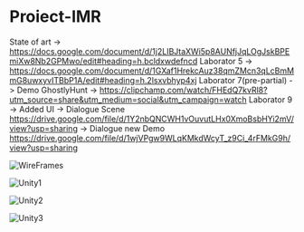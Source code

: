 # Proiect-IMR
State of art -> https://docs.google.com/document/d/1j2LIBJtaXWi5p8AUNfjJqLOgJskBPEmiXw8Nb2GPMwo/edit#heading=h.bcldxwdefncd
Laborator 5 -> https://docs.google.com/document/d/1GXaf1HrekcAuz38qmZMcn3qLcBmMmG8uwxyvITBbP1A/edit#heading=h.2lsxvbhyp4xj
Laborator 7(pre-partial) ->
Demo GhostlyHunt -> https://clipchamp.com/watch/FHEdQ7kvRl8?utm_source=share&utm_medium=social&utm_campaign=watch
Laborator 9 -> Added UI 
            -> Dialogue Scene https://drive.google.com/file/d/1Y2nbQNCWH1vOuvutLHx0XmoBsbHYi2mV/view?usp=sharing
            -> Dialogue new Demo https://drive.google.com/file/d/1wjVPgw9WLqKMkdWcyT_z9Ci_4rFMkG9h/view?usp=sharing

![WireFrames](https://github.com/Proiect-IMR/Proiect-IMR/assets/36382081/0e48121d-1824-42eb-904b-abd63a957324)

![Unity1](https://github.com/Proiect-IMR/Proiect-IMR/assets/36382081/8ea0aca9-1f0b-4425-878f-fb2081d88458)

![Unity2](https://github.com/Proiect-IMR/Proiect-IMR/assets/36382081/79895430-a05b-440a-b5df-d74ab14e5200)

![Unity3](https://github.com/Proiect-IMR/Proiect-IMR/assets/36382081/79c495c0-93b6-46cc-ba77-ad52884bea87)


